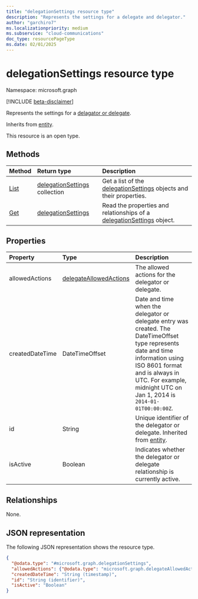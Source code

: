 ```yaml
---
title: "delegationSettings resource type"
description: "Represents the settings for a delegate and delegator."
author: "garchiro7"
ms.localizationpriority: medium
ms.subservice: "cloud-communications"
doc_type: resourcePageType
ms.date: 02/01/2025
---
```


# delegationSettings resource type

Namespace: microsoft.graph

[!INCLUDE [beta-disclaimer](../../includes/beta-disclaimer.md)]

Represents the settings for a [delagator or delegate](../resources/calldelegation.md).

Inherits from [entity](../resources/entity.md).

This resource is an open type.

## Methods
|Method|Return type|Description|
|:---|:---|:---|
|[List](../api/callsettings-list-delegates.md)|[delegationSettings](../resources/delegationsettings.md) collection|Get a list of the [delegationSettings](../resources/delegationsettings.md) objects and their properties.|
|[Get](../api/delegationsettings-get.md)|[delegationSettings](../resources/delegationsettings.md)|Read the properties and relationships of a [delegationSettings](../resources/delegationsettings.md) object.|

## Properties
|Property|Type|Description|
|:---|:---|:---|
|allowedActions|[delegateAllowedActions](../resources/delegateallowedactions.md)|The allowed actions for the delegator or delegate.|
|createdDateTime|DateTimeOffset|Date and time when the delegator or delegate entry was created. The DateTimeOffset type represents date and time information using ISO 8601 format and is always in UTC. For example, midnight UTC on Jan 1, 2014 is `2014-01-01T00:00:00Z`. |
|id|String|Unique identifier of the delegator or delegate. Inherited from [entity](../resources/entity.md). |
|isActive|Boolean|Indicates whether the delegator or delegate relationship is currently active.|

## Relationships
None.

## JSON representation
The following JSON representation shows the resource type.
<!-- {
  "blockType": "resource",
  "keyProperty": "id",
  "@odata.type": "microsoft.graph.delegationSettings",
  "baseType": "microsoft.graph.entity",
  "openType": true
}
-->
``` json
{
  "@odata.type": "#microsoft.graph.delegationSettings",
  "allowedActions": {"@odata.type": "microsoft.graph.delegateAllowedActions"},
  "createdDateTime": "String (timestamp)",
  "id": "String (identifier)",
  "isActive": "Boolean"
}
```
